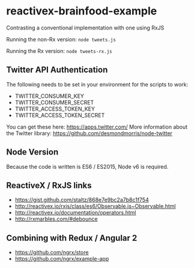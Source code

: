 # reactivex-brainfood-example
Contrasting a conventional implementation with one using RxJS

Running the non-Rx version:
`node tweets.js`

Running the Rx version:
`node tweets-rx.js`

## Twitter API Authentication
The following needs to be set in your environment for the scripts to work:
 - TWITTER_CONSUMER_KEY
 - TWITTER_CONSUMER_SECRET
 - TWITTER_ACCESS_TOKEN_KEY
 - TWITTER_ACCESS_TOKEN_SECRET

You can get these here: https://apps.twitter.com/
More information about the Twitter library: https://github.com/desmondmorris/node-twitter

## Node Version
Because the code is written is ES6 / ES2015, Node v6 is required.

## ReactiveX / RxJS links
 - https://gist.github.com/staltz/868e7e9bc2a7b8c1f754
 - http://reactivex.io/rxjs/class/es6/Observable.js~Observable.html
 - http://reactivex.io/documentation/operators.html
 - http://rxmarbles.com/#debounce

## Combining with Redux / Angular 2
  - https://github.com/ngrx/store
  - https://github.com/ngrx/example-app
